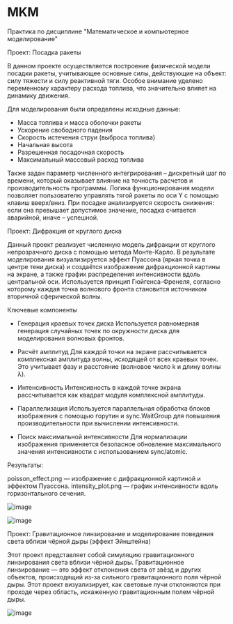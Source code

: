 # MKM
Практика по дисциплине "Математическое и компьютерное моделирование"

Проект: Посадка ракеты

В данном проекте осуществляется построение физической модели посадки ракеты, учитывающее основные силы, действующие на объект: силу тяжести и силу реактивной тяги. Особое внимание уделено переменному характеру расхода топлива, что значительно влияет на динамику движения.

Для моделирования были определены исходные данные:

* Масса топлива и масса оболочки ракеты
* Ускорение свободного падения
* Скорость истечения струи (выброса топлива)
* Начальная высота
* Разрешенная посадочная скорость
* Максимальный массовый расход топлива

Также задан параметр численного интегрирования – дискретный шаг по времени, который оказывает влияние на точность расчетов и производительность программы.
Логика функционирования модели позволяет пользователю управлять тягой ракеты по оси Y с помощью клавиш вверх/вниз. При посадке анализируется скорость снижения: если она превышает допустимое значение, посадка считается аварийной, иначе – успешной.


Проект: Дифракция от круглого диска

Данный проект реализует численную модель дифракции от круглого непрозрачного диска с помощью метода Монте-Карло. 
В результате моделирования визуализируется эффект Пуассона (яркая точка в центре тени диска) и создаётся изображение дифракционной картины на экране, а также график распределения интенсивности вдоль центральной оси.
Используется принцип Гюйгенса-Френеля, согласно которому каждая точка волнового фронта становится источником вторичной сферической волны.

Ключевые компоненты

* Генерация краевых точек диска
Используется равномерная генерация случайных точек по окружности диска для моделирования волновых фронтов.

* Расчёт амплитуд
Для каждой точки на экране рассчитывается комплексная амплитуда волны, исходящей от всех краевых точек. Это учитывает фазу и расстояние (волновое число k и длину волны λ).

* Интенсивность
Интенсивность в каждой точке экрана рассчитывается как квадрат модуля комплексной амплитуды.

* Параллелизация
Используется параллельная обработка блоков изображения с помощью горутин и sync.WaitGroup для повышения производительности при вычислении интенсивности.

* Поиск максимальной интенсивности
Для нормализации изображения применяется безопасное обновление максимального значения интенсивности с использованием sync/atomic.

Результаты:

poisson_effect.png — изображение с дифракционной картиной и эффектом Пуассона.
intensity_plot.png — график интенсивности вдоль горизонтального сечения.

![image](https://github.com/user-attachments/assets/9142a605-895b-4f75-8c52-f5cd0a4e6df7)

![image](https://github.com/user-attachments/assets/aa218702-7c1d-4b5d-ab66-d3cb3f3576b2)


Проект: Гравитационное линзирование и моделирование поведения света вблизи чёрной дыры (эффект Эйнштейна)

Этот проект представляет собой симуляцию гравитационного линзирования света вблизи чёрной дыры. Гравитационное линзирование — это эффект отклонения света от звёзд и других объектов, происходящий из-за сильного гравитационного поля чёрной дыры. Этот проект визуализирует, как световые лучи отклоняются при проходе через область, искаженную гравитационным полем чёрной дыры.


![image](https://github.com/user-attachments/assets/eca3b2d4-be27-4ed3-912c-db3144836fbd)

